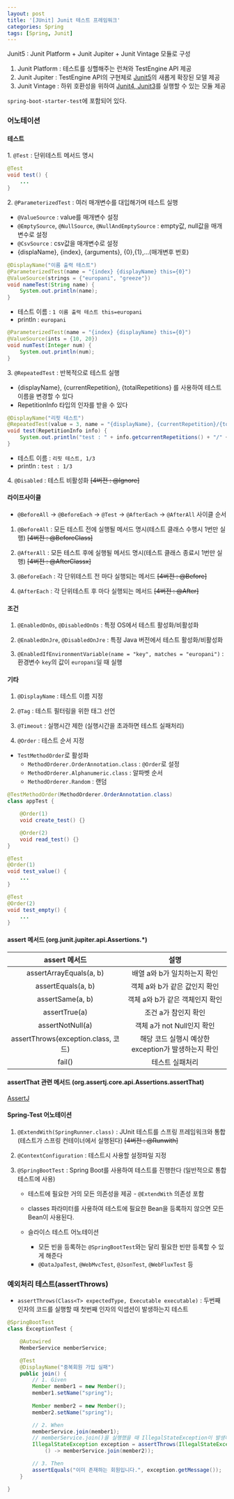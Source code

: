 ```yaml
---
layout: post
title: '[JUnit] Junit 테스트 프레임워크'
categories: Spring
tags: [Spring, Junit]
---
```

Junit5 : Junit Platform + Junit Jupiter + Junit Vintage 모듈로 구성
1. Junit Platform : 테스트를 싱핼해주는 런쳐와 TestEngine API 제공
2. Junit Jupiter : TestEngine API의 구현체로 <u>Junit5</u>의 새롭게 확장된 모델 제공
3. Junit Vintage : 하위 호환성을 위하여 <u>Junit4, Junit3</u>를 실행할 수 있는 모듈 제공

`spring-boot-starter-test`에 포함되어 있다.


### 어노테이션
#### 테스트
1\. `@Test` : 단위테스트 메서드 명시
```java
@Test
void test() {
    ...
}
```

2\. `@ParameterizedTest` : 여러 매개변수를 대입해가며 테스트 실행
- `@ValueSource` : value를 매개변수 설정
- `@EmptySource`, `@NullSource`, `@NullAndEmptySource` : empty값, null값을 매개변수로 설정
- `@CsvSource` : csv값을 매개변수로 설정
- {displaName}, {index}, {arguments}, {0},{1},...(매개변후 번호) 

```java
@DisplayName("이름 출력 테스트")
@ParameterizedTest(name = "{index} {displayName} this={0}")
@ValueSource(strings = {"europani", "greeze"})
void nameTest(String name) {
    System.out.println(name);
}
```
- 테스트 이름 : `1 이름 출력 테스트 this=europani`
- println : `europani`
  
```java
@ParameterizedTest(name = "{index} {displayName} this={0}")
@ValueSource(ints = {10, 20})
void numTest(Integer num) {
    System.out.println(num);
}
```


3\. `@RepeatedTest` : 반복적으로 테스트 실행
- {displayName}, {currentRepetition}, {totalRepetitions} 를 사용하여 테스트 이름을 변경할 수 있다
- RepetitionInfo 타입의 인자를 받을 수 있다

```java
@DisplayName("리핏 테스트")
@RepeatedTest(value = 3, name = "{displayName}, {currentRepetition}/{totalRepetitions}")
void test(RepetitionInfo info) {
    System.out.println("test : " + info.getcurrentRepetitions() + "/" + info.getTotalRepetations());
}
```
- 테스트 이름 : `리핏 테스트, 1/3`
- println : `test : 1/3`

4\. `@Disabled` : 테스트 비활성화  ~~[4버전 : @Ignore]~~

#### 라이프사이클
  - `@BeforeAll` -> `@BeforeEach` -> `@Test` -> `@AfterEach` -> `@AfterAll` 사이클 순서

1. `@BeforeAll` : 모든 테스트 전에 실행될 메서드 명시(테스트 클래스 수행시 1번만 실행)  ~~[4버전 : @BeforeClass]~~
   
2. `@AfterAll` : 모든 테스트 후에 실행될 메서드 명시(테스트 클래스 종료시 1번만 실행)  ~~[4버전 : @AfterClassx]~~

3. `@BeforeEach` : 각 단위테스트 전 마다 실행되는 메서드  ~~[4버전 : @Before]~~

4. `@AfterEach` : 각 단위테스트 후 마다 실행되는 메서드  ~~[4버전 : @After]~~

#### 조건
1. `@EnabledOnOs`, `@DisabledOnOs` : 특정 OS에서 테스트 활성화/비활성화
   
2. `@EnabledOnJre`, `@DisabledOnJre` : 특정 Java 버전에서 테스트 활성화/비활성화
   
3. `@EnabledIfEnvironmentVariable(name = "key", matches = "europani")` : 환경변수 `key`의 값이 `europani`일 때 실행
   
#### 기타
1. `@DisplayName` : 테스트 이름 지정 
   
2. `@Tag` : 테스트 필터링을 위한 태그 선언
   
3. `@Timeout` : 실행시간 제한 (실행시간을 초과하면 테스트 실패처리)
   
4. `@Order` : 테스트 순서 지정
- `TestMethodOrder`로 활성화
  - `MethodOrderer.OrderAnnotation.class` : `@Order`로 설정
  - `MethodOrderer.Alphanumeric.class` : 알파벳 순서
  - `MethodOrderer.Random` : 랜덤

```java
@TestMethodOrder(MethodOrderer.OrderAnnotation.class)
class appTest {

    @Order(1)
    void create_test() {}

    @Order(2)
    void read_test() {}
}
```

```java
@Test
@Order(1)
void test_value() {
    ...
}

@Test
@Order(2)
void test_empty() {
    ...
}
```

#### assert 메서드 (org.junit.jupiter.api.Assertions.*)

|assert 메서드|설명|
|:---:|:---:|
|assertArrayEquals(a, b)|배열 a와 b가 일치하는지 확인|
|assertEquals(a, b)|객체 a와 b가 같은 값인지 확인|
|assertSame(a, b)|객체 a와 b가 같은 객체인지 확인|
|assertTrue(a)|조건 a가 참인지 확인|
|assertNotNull(a)|객체 a가 not Null인지 확인|
|assertThrows(exception.class, 코드)|해당 코드 실행시 예상한 exception가 발생하는지 확인|
|fail()|테스트 실패처리|


#### assertThat 관련 메서드 (org.assertj.core.api.Assertions.assertThat)
[AssertJ](https://europani.github.io/spring/2021/11/04/028-AssertJ.html)

#### Spring-Test 어노테이션

1. `@ExtendWith(SpringRunner.class)` : JUnit 테스트를 스프링 프레임워크와 통합 (테스트가 스프링 컨테이너에서 실행된다)  ~~[4버전 : @Runwith]~~

2. `@ContextConfiguration` : 테스트시 사용할 설정파일 지정

3. `@SpringBootTest` : Spring Boot를 사용하여 테스트를 진행한다 (일반적으로 통합테스트에 사용)
   - 테스트에 필요한 거의 모든 의존성을 제공 - `@ExtendWith` 의존성 포함
   - classes 파라미터를 사용하여 테스트에 필요한 Bean을 등록하지 않으면 모든 Bean이 사용된다.

   - 슬라이스 테스트 어노테이션 
     - 모든 빈을 등록하는 `@SpringBootTest`와는 달리 필요한 빈만 등록할 수 있게 해준다
     -  `@DataJpaTest`, `@WebMvcTest`, `@JsonTest`, `@WebFluxTest` 등


### 예외처리 테스트(assertThrows)

- `assertThrows(Class<T> expectedType, Executable executable)` : 두번째 인자의 코드를 실행할 때 첫번째 인자의 익셉션이 발생하는지 테스트

```java
@SpringBootTest
class ExceptionTest {

    @Autowired
    MemberService memberService;

    @Test
    @DisplayName("중복회원 가입 실패")
    public join() {
        // 1. Given
        Member member1 = new Member();
        member1.setName("spring");
        
        Member member2 = new Member();
        member2.setName("spring");

        // 2. When
        memberService.join(member1);
        // memberService.join()을 실행했을 때 IllegalStateException이 발생하는지
        IllegalStateException exception = assertThrows(IllegalStateException.class,
            () -> memberService.join(member2));

        // 3. Then
        assertEquals("이미 존재하는 회원입니다.", exception.getMessage());
    }

}

```